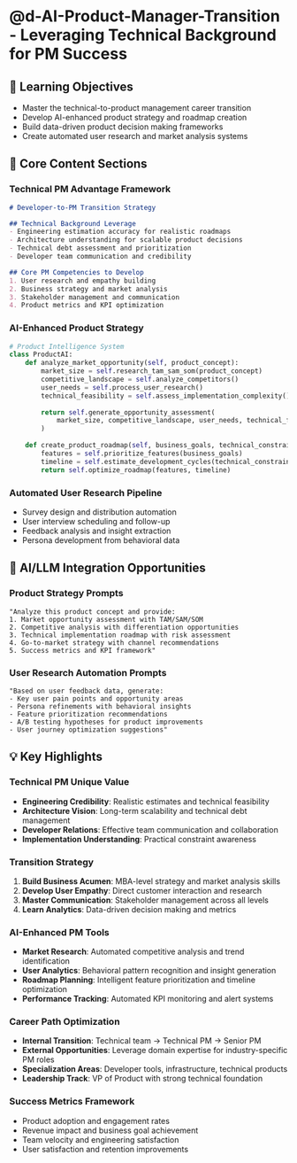 # @d-AI-Product-Manager-Transition - Leveraging Technical Background for PM Success

## 🎯 Learning Objectives
- Master the technical-to-product management career transition
- Develop AI-enhanced product strategy and roadmap creation
- Build data-driven product decision making frameworks
- Create automated user research and market analysis systems

## 🔧 Core Content Sections

### Technical PM Advantage Framework
```markdown
# Developer-to-PM Transition Strategy

## Technical Background Leverage
- Engineering estimation accuracy for realistic roadmaps
- Architecture understanding for scalable product decisions
- Technical debt assessment and prioritization
- Developer team communication and credibility

## Core PM Competencies to Develop
1. User research and empathy building
2. Business strategy and market analysis
3. Stakeholder management and communication
4. Product metrics and KPI optimization
```

### AI-Enhanced Product Strategy
```python
# Product Intelligence System
class ProductAI:
    def analyze_market_opportunity(self, product_concept):
        market_size = self.research_tam_sam_som(product_concept)
        competitive_landscape = self.analyze_competitors()
        user_needs = self.process_user_research()
        technical_feasibility = self.assess_implementation_complexity()
        
        return self.generate_opportunity_assessment(
            market_size, competitive_landscape, user_needs, technical_feasibility
        )
        
    def create_product_roadmap(self, business_goals, technical_constraints):
        features = self.prioritize_features(business_goals)
        timeline = self.estimate_development_cycles(technical_constraints)
        return self.optimize_roadmap(features, timeline)
```

### Automated User Research Pipeline
- Survey design and distribution automation
- User interview scheduling and follow-up
- Feedback analysis and insight extraction
- Persona development from behavioral data

## 🚀 AI/LLM Integration Opportunities

### Product Strategy Prompts
```
"Analyze this product concept and provide:
1. Market opportunity assessment with TAM/SAM/SOM
2. Competitive analysis with differentiation opportunities
3. Technical implementation roadmap with risk assessment
4. Go-to-market strategy with channel recommendations
5. Success metrics and KPI framework"
```

### User Research Automation Prompts
```
"Based on user feedback data, generate:
- Key user pain points and opportunity areas
- Persona refinements with behavioral insights
- Feature prioritization recommendations
- A/B testing hypotheses for product improvements
- User journey optimization suggestions"
```

## 💡 Key Highlights

### Technical PM Unique Value
- **Engineering Credibility**: Realistic estimates and technical feasibility
- **Architecture Vision**: Long-term scalability and technical debt management
- **Developer Relations**: Effective team communication and collaboration
- **Implementation Understanding**: Practical constraint awareness

### Transition Strategy
1. **Build Business Acumen**: MBA-level strategy and market analysis skills
2. **Develop User Empathy**: Direct customer interaction and research
3. **Master Communication**: Stakeholder management across all levels
4. **Learn Analytics**: Data-driven decision making and metrics

### AI-Enhanced PM Tools
- **Market Research**: Automated competitive analysis and trend identification
- **User Analytics**: Behavioral pattern recognition and insight generation
- **Roadmap Planning**: Intelligent feature prioritization and timeline optimization
- **Performance Tracking**: Automated KPI monitoring and alert systems

### Career Path Optimization
- **Internal Transition**: Technical team → Technical PM → Senior PM
- **External Opportunities**: Leverage domain expertise for industry-specific PM roles
- **Specialization Areas**: Developer tools, infrastructure, technical products
- **Leadership Track**: VP of Product with strong technical foundation

### Success Metrics Framework
- Product adoption and engagement rates
- Revenue impact and business goal achievement
- Team velocity and engineering satisfaction
- User satisfaction and retention improvements